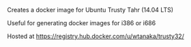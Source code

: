 Creates a docker image for Ubuntu Trusty Tahr (14.04 LTS)

Useful for generating docker images for i386 or i686

Hosted at https://registry.hub.docker.com/u/wtanaka/trusty32/
